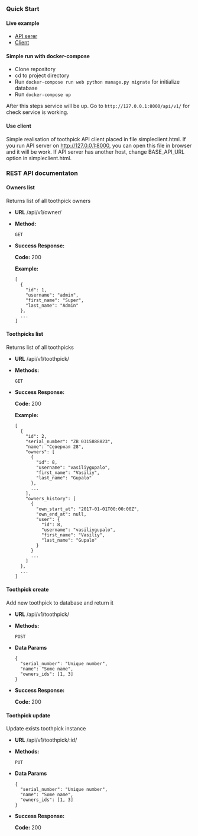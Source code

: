 ### Quick Start

#### Live example

* [API serer](https://toothpickshare-api.herokuapp.com/)
* [Client](https://toothpickshare-client.herokuapp.com/)

#### Simple run with docker-compose

* Clone repository
* cd to project directory
* Run `docker-compose run web python manage.py migrate` for initialize database
* Run `docker-compose up`

After this steps service will be up.
Go to `http://127.0.0.1:8000/api/v1/` for check service is working.

#### Use client

Simple realisation of toothpick API client placed in file simpleclient.html.
If you run API server on http://127.0.0.1:8000, you can open this file in browser and it will be work.
If API server has another host, change BASE_API_URL option in simpleclient.html.

### REST API documentaton

#### Owners list
Returns list of all toothpick owners

* **URL**
  /api/v1/owner/

* **Method:**

  `GET`

* **Success Response:**

  **Code:** 200

  **Example:**
  ```
  [
    {
      "id": 1,
      "username": "admin",
      "first_name": "Super",
      "last_name": "Admin"
    },
    ...
  ]
  ```

#### Toothpicks list
Returns list of all toothpicks

* **URL**
  /api/v1/toothpick/

* **Methods:**

  `GET`

* **Success Response:**

  **Code:** 200

  **Example:**
  ```
  [
    {
      "id": 2,
      "serial_number": "ZB 0315888823",
      "name": "Северная 28",
      "owners": [
        {
          "id": 8,
          "username": "vasiliygupalo",
          "first_name": "Vasiliy",
          "last_name": "Gupalo"
        },
        ...
      ],
      "owners_history": [
        {
          "own_start_at": "2017-01-01T00:00:00Z",
          "own_end_at": null,
          "user": {
            "id": 8,
            "username": "vasiliygupalo",
            "first_name": "Vasiliy",
            "last_name": "Gupalo"
          }
        }
        ...
      ]
    },
    ...
  ]
  ```

#### Toothpick create
Add new toothpick to database and return it

* **URL**
  /api/v1/toothpick/

* **Methods:**

  `POST`

* **Data Params**

  ```
  {
    "serial_number": "Unique number",
    "name": "Some name",
    "owners_ids": [1, 3]
  }
  ```

* **Success Response:**

  **Code:** 200

#### Toothpick update
Update exists toothpick instance

* **URL**
  /api/v1/toothpick/:id/

* **Methods:**

  `PUT`

* **Data Params**

  ```
  {
    "serial_number": "Unique number",
    "name": "Some name",
    "owners_ids": [1, 3]
  }
  ```

* **Success Response:**

  **Code:** 200
